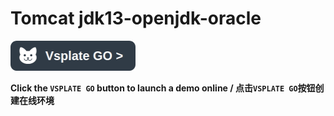 # Tomcat jdk13-openjdk-oracle

<a href="https://www.vsplate.com/?docker-compose=https://github.com/vsplate/dcenvs/tomcat/jdk13-openjdk-oracle"><img alt="VSPLATE GO" src="https://raw.githubusercontent.com/vsplate/images/master/vsgo_btn.png" width="200px"></a>

**Click the `VSPLATE GO` button to launch a demo online / 点击`VSPLATE GO`按钮创建在线环境**